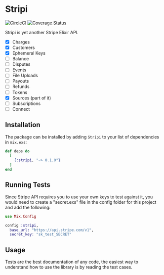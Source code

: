 # Stripi

[![CircleCI](https://circleci.com/gh/goalves/stripi.svg?style=svg)](https://circleci.com/gh/goalves/stripi)
[![Coverage Status](https://coveralls.io/repos/github/goalves/stripi/badge.svg?branch=master)](https://coveralls.io/github/goalves/stripi?branch=master)

Stripi is yet another Stripe Elixir API.

- [x] Charges
- [x] Customers
- [x] Ephemeral Keys
- [ ] Balance
- [ ] Disputes
- [ ] Events
- [ ] File Uploads
- [ ] Payouts
- [ ] Refunds
- [ ] Tokens
- [X] Sources (part of it)
- [ ] Subscriptions
- [ ] Connect

## Installation

The package can be installed by adding `Stripi` to your list of dependencies in `mix.exs`:

```elixir
def deps do
  [
    {:stripi, "~> 0.1.0"}
  ]
end
```

## Running Tests

Since Stripe API requires you to use your own keys to test against it, you would need to create a "secret.exs" file in
the config folder for this project and add the following:

```elixir
use Mix.Config

config :stripi,
  base_url: "https://api.stripe.com/v1",
  secret_key: "sk_test_SECRET"
```

## Usage

Tests are the best documentation of any code, the easiest way to understand how to use the library is by reading the
test cases.
